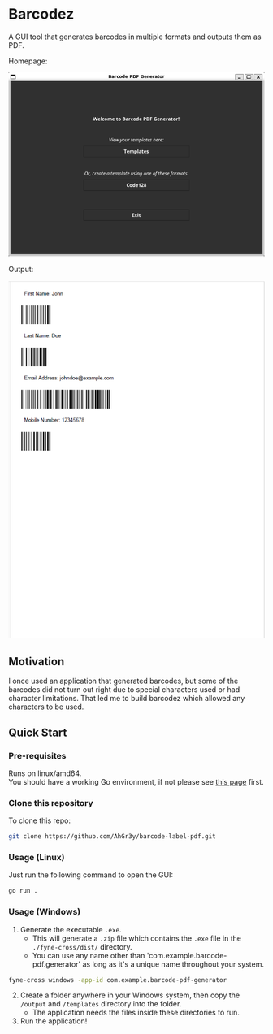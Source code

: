 # Barcodez
A GUI tool that generates barcodes in multiple formats and outputs them as PDF.

Homepage:

![homepage](./examples/homepage.png)

Output:

![output](./examples/output.png)

## Motivation
I once used an application that generated barcodes, but some of the barcodes did not turn out right due to special characters used or had character limitations. That led me to build barcodez which allowed any characters to be used.

## Quick Start

### Pre-requisites
Runs on linux/amd64.\
You should have a working Go environment, if not please see [this page](https://go.dev/doc/install) first.

### Clone this repository

To clone this repo:

```bash
git clone https://github.com/AhGr3y/barcode-label-pdf.git
```

### Usage (Linux)

Just run the following command to open the GUI:

```bash
go run .
```

### Usage (Windows)

1. Generate the executable `.exe`.
    - This will generate a `.zip` file which contains the `.exe` file in the `./fyne-cross/dist/` directory.
    - You can use any name other than 'com.example.barcode-pdf.generator' as long as it's a unique name throughout your system.
```bash
fyne-cross windows -app-id com.example.barcode-pdf-generator
```
2. Create a folder anywhere in your Windows system, then copy the `/output` and `/templates` directory into the folder.
    - The application needs the files inside these directories to run.
3. Run the application!




